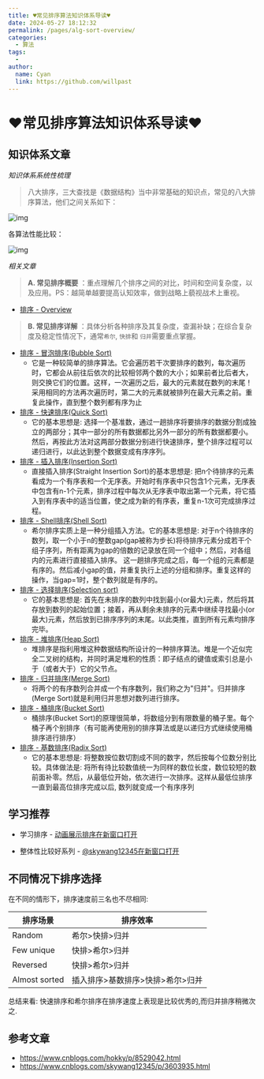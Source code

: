 ```yaml
---
title: ♥常见排序算法知识体系导读♥
date: 2024-05-27 18:12:32
permalink: /pages/alg-sort-overview/
categories:
  - 算法
tags:
  - 
author: 
  name: Cyan
  link: https://github.com/willpast
---
```


# ♥常见排序算法知识体系导读♥

## 知识体系文章

_知识体系系统性梳理_

> 八大排序，三大查找是《数据结构》当中非常基础的知识点，常见的八大排序算法，他们之间关系如下：

![img](https://cdn.jsdelivr.net/gh/willpast/image/blog/ka_java/alg-sort-overview.png)

各算法性能比较：

![img](https://cdn.jsdelivr.net/gh/willpast/image/blog/ka_java/alg-sort-overview-1.png)

 _相关文章_

> **A. 常见排序概要** ：重点理解几个排序之间的对比，时间和空间复杂度，以及应用。PS：越简单越要提高认知效率，做到战略上藐视战术上重视。

  * [排序 - Overview](/pages/alg-sort-overview)

> **B. 常见排序详解** ：具体分析各种排序及其复杂度，查漏补缺；在综合复杂度及稳定性情况下，通常`希尔`, `快排`和 `归并`需要重点掌握。

  * [排序 - 冒泡排序(Bubble Sort)](/pages/alg-sort-x-bubble)
    * 它是一种较简单的排序算法。它会遍历若干次要排序的数列，每次遍历时，它都会从前往后依次的比较相邻两个数的大小；如果前者比后者大，则交换它们的位置。这样，一次遍历之后，最大的元素就在数列的末尾！ 采用相同的方法再次遍历时，第二大的元素就被排列在最大元素之前。重复此操作，直到整个数列都有序为止
  * [排序 - 快速排序(Quick Sort)](/pages/alg-sort-x-fast)
    * 它的基本思想是: 选择一个基准数，通过一趟排序将要排序的数据分割成独立的两部分；其中一部分的所有数据都比另外一部分的所有数据都要小。然后，再按此方法对这两部分数据分别进行快速排序，整个排序过程可以递归进行，以此达到整个数据变成有序序列。
  * [排序 - 插入排序(Insertion Sort)](/pages/alg-sort-x-insert)
    * 直接插入排序(Straight Insertion Sort)的基本思想是: 把n个待排序的元素看成为一个有序表和一个无序表。开始时有序表中只包含1个元素，无序表中包含有n-1个元素，排序过程中每次从无序表中取出第一个元素，将它插入到有序表中的适当位置，使之成为新的有序表，重复n-1次可完成排序过程。
  * [排序 - Shell排序(Shell Sort)](/pages/alg-sort-x-shell)
    * 希尔排序实质上是一种分组插入方法。它的基本思想是: 对于n个待排序的数列，取一个小于n的整数gap(gap被称为步长)将待排序元素分成若干个组子序列，所有距离为gap的倍数的记录放在同一个组中；然后，对各组内的元素进行直接插入排序。 这一趟排序完成之后，每一个组的元素都是有序的。然后减小gap的值，并重复执行上述的分组和排序。重复这样的操作，当gap=1时，整个数列就是有序的。
  * [排序 - 选择排序(Selection sort)](/pages/alg-sort-x-select)
    * 它的基本思想是: 首先在未排序的数列中找到最小(or最大)元素，然后将其存放到数列的起始位置；接着，再从剩余未排序的元素中继续寻找最小(or最大)元素，然后放到已排序序列的末尾。以此类推，直到所有元素均排序完毕。
  * [排序 - 堆排序(Heap Sort)](/pages/alg-sort-x-heap)
    * 堆排序是指利用堆这种数据结构所设计的一种排序算法。堆是一个近似完全二叉树的结构，并同时满足堆积的性质：即子结点的键值或索引总是小于（或者大于）它的父节点。
  * [排序 - 归并排序(Merge Sort)](/pages/alg-sort-x-merge)
    * 将两个的有序数列合并成一个有序数列，我们称之为"归并"。归并排序(Merge Sort)就是利用归并思想对数列进行排序。
  * [排序 - 桶排序(Bucket Sort)](/pages/alg-sort-x-bucket)
    * 桶排序(Bucket Sort)的原理很简单，将数组分到有限数量的桶子里。每个桶子再个别排序（有可能再使用别的排序算法或是以递归方式继续使用桶排序进行排序）
  * [排序 - 基数排序(Radix Sort)](/pages/alg-sort-x-radix)
    * 它的基本思想是: 将整数按位数切割成不同的数字，然后按每个位数分别比较。具体做法是: 将所有待比较数值统一为同样的数位长度，数位较短的数前面补零。然后，从最低位开始，依次进行一次排序。这样从最低位排序一直到最高位排序完成以后, 数列就变成一个有序序列

## 学习推荐

  * 学习排序 - [动画展示排序在新窗口打开](https://www.cs.usfca.edu/~galles/visualization/ComparisonSort.html)

  * 整体性比较好系列 - [@skywang12345在新窗口打开](https://www.cnblogs.com/skywang12345/p/3603935.html)

## 不同情况下排序选择

在不同的情形下，排序速度前三名也不尽相同:

排序场景| 排序效率  
---|---  
Random| 希尔>快排>归并  
Few unique| 快排>希尔>归并  
Reversed| 快排>希尔>归并  
Almost sorted| 插入排序>基数排序>快排>希尔>归并  
  
总结来看: 快速排序和希尔排序在排序速度上表现是比较优秀的,而归并排序稍微次之.

## 参考文章

  * https://www.cnblogs.com/hokky/p/8529042.html
  * https://www.cnblogs.com/skywang12345/p/3603935.html
